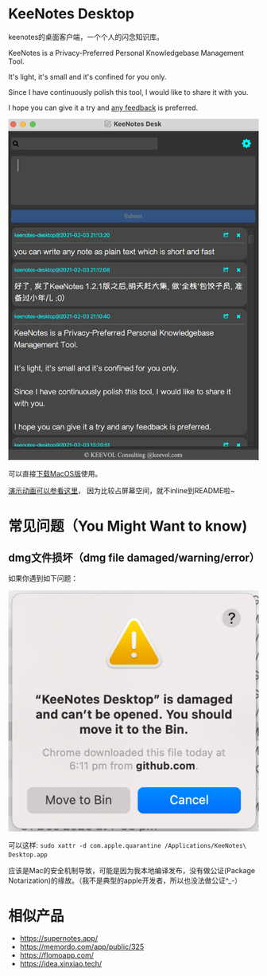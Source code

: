 # KeeNotes Desktop

keenotes的桌面客户端，一个个人的闪念知识库。

KeeNotes is a Privacy-Preferred Personal Knowledgebase Management Tool.

It's light, it's small and it's confined for you only.

Since I have continuously polish this tool, I would like to share it with you.

I hope you can give it a try and [any feedback](https://github.com/keevol/keenotes-desktop/issues) is preferred.

![](images/how_it_look.png)

可以直接[下载MacOS版](https://github.com/keevol/keenotes-desktop/releases)使用。

[演示动画可以参看这里](https://github.com/keevol/keenotes-desktop/releases/download/v1.2.1/Screen-Recording-2021-02-03-at-21.44.34.gif)， 因为比较占屏幕空间，就不inline到README啦~

# 常见问题（You Might Want to know)

## dmg文件损坏（dmg file damaged/warning/error）

如果你遇到如下问题：

![](images/dmg-damaged.png)

可以这样: `sudo xattr -d com.apple.quarantine /Applications/KeeNotes\ Desktop.app`

应该是Mac的安全机制导致，可能是因为我本地编译发布，没有做公证(Package Notarization)的缘故。（我不是典型的apple开发者，所以也没法做公证^_-）

# 相似产品

- https://supernotes.app/
- https://memordo.com/app/public/325
- https://flomoapp.com/
- https://idea.xinxiao.tech/


